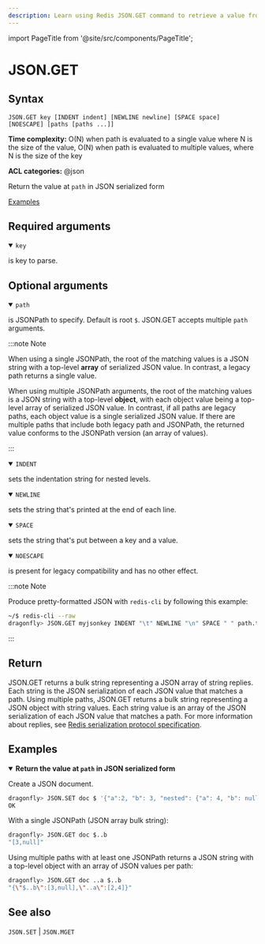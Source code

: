 ```yaml
---
description: Learn using Redis JSON.GET command to retrieve a value from a JSON document.
---
```

import PageTitle from '@site/src/components/PageTitle';

# JSON.GET

<PageTitle title="Redis JSON.GET Command (Documentation) | Dragonfly" />

## Syntax

    JSON.GET key [INDENT indent] [NEWLINE newline] [SPACE space] [NOESCAPE] [paths [paths ...]]

**Time complexity:** O(N) when path is evaluated to a single value where N is the size of the value, O(N) when path is evaluated to multiple values, where N is the size of the key

**ACL categories:** @json

Return the value at `path` in JSON serialized form

[Examples](#examples)

## Required arguments

<details open><summary><code>key</code></summary> 

is key to parse.
</details>

## Optional arguments

<details open><summary><code>path</code></summary> 

is JSONPath to specify. Default is root `$`. JSON.GET accepts multiple `path` arguments.

:::note Note


When using a single JSONPath, the root of the matching values is a JSON string with a top-level **array** of serialized JSON value. 
In contrast, a legacy path returns a single value.

When using multiple JSONPath arguments, the root of the matching values is a JSON string with a top-level **object**, with each object value being a top-level array of serialized JSON value.
In contrast, if all paths are legacy paths, each object value is a single serialized JSON value.
If there are multiple paths that include both legacy path and JSONPath, the returned value conforms to the JSONPath version (an array of values).


:::

</details>

<details open><summary><code>INDENT</code></summary> 

sets the indentation string for nested levels.
</details>

<details open><summary><code>NEWLINE</code></summary> 

sets the string that's printed at the end of each line.
</details>

<details open><summary><code>SPACE</code></summary> 

sets the string that's put between a key and a value.
</details>

<details open><summary><code>NOESCAPE</code></summary> 

is present for legacy compatibility and has no other effect.
</details>

:::note Note

 
Produce pretty-formatted JSON with `redis-cli` by following this example:

``` bash
~/$ redis-cli --raw
dragonfly> JSON.GET myjsonkey INDENT "\t" NEWLINE "\n" SPACE " " path.to.value[1]
```


:::

## Return

JSON.GET returns a bulk string representing a JSON array of string replies. 
Each string is the JSON serialization of each JSON value that matches a path. 
Using multiple paths, JSON.GET returns a bulk string representing a JSON object with string values. 
Each string value is an array of the JSON serialization of each JSON value that matches a path.
For more information about replies, see [Redis serialization protocol specification](https://redis.io/docs/latest/develop/reference/protocol-spec).

## Examples

<details open>
<summary><b>Return the value at <code>path</code> in JSON serialized form</b></summary>

Create a JSON document.

``` bash
dragonfly> JSON.SET doc $ '{"a":2, "b": 3, "nested": {"a": 4, "b": null}}'
OK
```

With a single JSONPath (JSON array bulk string):

``` bash
dragonfly> JSON.GET doc $..b
"[3,null]"
```

Using multiple paths with at least one JSONPath returns a JSON string with a top-level object with an array of JSON values per path:

``` bash
dragonfly> JSON.GET doc ..a $..b
"{\"$..b\":[3,null],\"..a\":[2,4]}"
```
</details>

## See also

`JSON.SET` | `JSON.MGET` 
